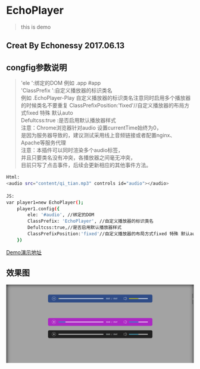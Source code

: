 # EchoPlayer
> this is demo
## Creat By Echonessy  2017.06.13

## congfig参数说明

>'ele ':绑定的DOM  例如 .app  #app <br>
>'ClassPrefix ':自定义播放器的标识类名<br> 例如 .EchoPlayer-Play 自定义播放器的标识类名注意同时启用多个播放器的时候类名不要重复
>ClassPrefixPosition:'fixed'//自定义播放器的布局方式fixed 特殊 默认auto<br>
>Defultcss:true :是否启用默认播放器样式<br>
>注意：Chrome浏览器针对audio 设置currentTime始终为0，<br>
是因为服务器导致的，建议测试采用线上音频链接或者配置nginx、Apache等服务代理<br>
注意：本插件可以同时渲染多个audio标签，<br>并且只要类名没有冲突，各播放器之间毫无冲突，<br>目前只写了点击事件，后续会更新相应的其他事件方法。


``` bash
Html:
<audio src="content/qi_tian.mp3" controls id="audio"></audio>

JS:
var player1=new EchoPlayer();
    player1.config({
        ele: '#audio', //绑定的DOM
        ClassPrefix: 'EchoPlayer', //自定义播放器的标识类名
        Defultcss:true,//是否启用默认播放器样式
        ClassPrefixPosition:'fixed'//自定义播放器的布局方式fixed 特殊 默认auto 可以不填
    })
```
[Demo演示地址]( https://echonessy.github.io/EchoPlayer/)  

## 效果图
![image](https://github.com/Echonessy/EchoPlayer/blob/master/read/1.png)
